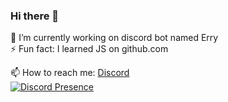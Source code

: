 ### Hi there 👋

🔭 I’m currently working on discord bot named Erry</br>
⚡ Fun fact: I learned JS on github.com</br>

📫 How to reach me: [Discord](https://discord.gg/QSFk3rN492)</br>
[![Discord Presence](https://lanyard.cnrad.dev/api/913117505541775420)](https://discord.com/users/913117505541775420)</br>

<!--
**Rocky-pup/Rocky-pup** is a ✨ _special_ ✨ repository because its `README.md` (this file) appears on your GitHub profile.

Here are some ideas to get you started:

- 🔭 I’m currently working on ...
- 🌱 I’m currently learning ...
- 👯 I’m looking to collaborate on ...
- 🤔 I’m looking for help with ...
- 💬 Ask me about ...
- 📫 How to reach me: ...
- 😄 Pronouns: ...
- ⚡ Fun fact: ...
-->
